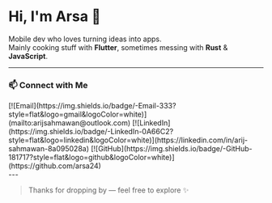 # Hi, I'm Arsa 👋

Mobile dev who loves turning ideas into apps.  
Mainly cooking stuff with **Flutter**, sometimes messing with **Rust** & **JavaScript**.

---

### 📫 Connect with Me
<div style="display: flex; gap: 6px;">
[![Email](https://img.shields.io/badge/-Email-333?style=flat&logo=gmail&logoColor=white)](mailto:arijsahmawan@outlook.com)
[![LinkedIn](https://img.shields.io/badge/-LinkedIn-0A66C2?style=flat&logo=linkedin&logoColor=white)](https://linkedin.com/in/arij-sahmawan-8a095028a)
[![GitHub](https://img.shields.io/badge/-GitHub-181717?style=flat&logo=github&logoColor=white)](https://github.com/arsa24)
</div>
---

> Thanks for dropping by — feel free to explore ✨
